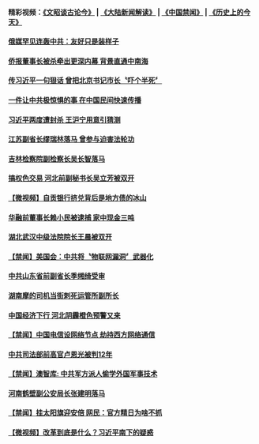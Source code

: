 #### 精彩视频：[《文昭谈古论今》](https://github.com/gfw-breaker/wenzhao/blob/master/README.md?t=11190631) | [《大陆新闻解读》](https://github.com/gfw-breaker/ntdtv-comedy/blob/master/README.md?t=11190631) | [《中国禁闻》](https://github.com/gfw-breaker/ntdtv-news/blob/master/README.md?t=11190631) | [《历史上的今天》](https://github.com/gfw-breaker/today-in-history/blob/master/README.md?t=11190631) 

#### [俄媒罕见连轰中共：友好只是装样子](../pages/prog1138/a1399886.md?t=11190631) 

#### [侨报董事长被杀牵出更深内幕 背景直通中南海](../pages/prog1138/a1399797.md?t=11190631) 

#### [传习近平一句狠话 曾把北京书记市长〝吓个半死〞](../pages/prog1138/a1399585.md?t=11190631) 

#### [一件让中共极惊惧的事 在中国民间快速传播](../pages/prog1138/a1399589.md?t=11190631) 

#### [习近平两度遭封杀  王沪宁用意引猜测](../pages/prog1138/a1399708.md?t=11190631) 

#### [江苏副省长缪瑞林落马 曾参与迫害法轮功](../pages/prog1138/a1399468.md?t=11190631) 

#### [吉林检察院副检察长吴长智落马](../pages/prog1138/a1399304.md?t=11190631) 

#### [搞权色交易 河北前副秘书长吴立芳被双开](../pages/prog1138/a1398722.md?t=11190631) 

#### [【微视频】自贡银行挤兑背后是地方债的冰山](../pages/prog1138/a1398450.md?t=11190631) 

#### [华融前董事长赖小民被逮捕 家中现金三吨](../pages/prog1138/a1398433.md?t=11190631) 

#### [湖北武汉中级法院院长王晨被双开](../pages/prog1138/a1398128.md?t=11190631) 

#### [【禁闻】美国会：中共将〝物联网漏洞〞武器化](../pages/prog1138/a1398050.md?t=11190631) 

#### [中共山东省前副省长季缃绮受审](../pages/prog1138/a1397663.md?t=11190631) 

#### [湖南摩的司机当街刺死运管所副所长](../pages/prog1138/a1397653.md?t=11190631) 

#### [中国经济下行 河北阴霾橙色预警又来](../pages/prog1138/a1397652.md?t=11190631) 

#### [【禁闻】中国电信设网络节点 劫持西方网络通信](../pages/prog1138/a1397556.md?t=11190631) 

#### [中共司法部前高官卢恩光被判12年](../pages/prog1138/a1397524.md?t=11190631) 

#### [【禁闻】澳智库: 中共军方派人偷学外国军事技术](../pages/prog1138/a1397413.md?t=11190631) 

#### [河南鹤壁副公安局长张建明落马](../pages/prog1138/a1397416.md?t=11190631) 

#### [【禁闻】挂太阳旗迎安倍 网民：官方精日为啥不抓](../pages/prog1138/a1397263.md?t=11190631) 

#### [【微视频】改革到底是什么？习近平南下的疑惑](../pages/prog1138/a1397226.md?t=11190631) 

